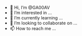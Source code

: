 - 👋 Hi, I’m @GA00AV
- 👀 I’m interested in ...
- 🌱 I’m currently learning ...
- 💞️ I’m looking to collaborate on ...
- 📫 How to reach me ...

<!---
GA00AV/GA00AV is a ✨ special ✨ repository because its `README.md` (this file) appears on your GitHub profile.
You can click the Preview link to take a look at your changes.
--->
